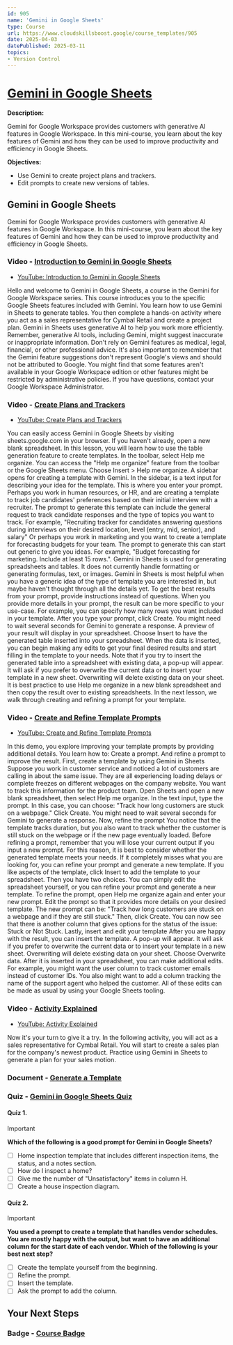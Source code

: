 ```yaml
---
id: 905
name: 'Gemini in Google Sheets'
type: Course
url: https://www.cloudskillsboost.google/course_templates/905
date: 2025-04-03
datePublished: 2025-03-11
topics:
- Version Control
---
```


# [Gemini in Google Sheets](https://www.cloudskillsboost.google/course_templates/905)

**Description:**

Gemini for Google Workspace provides customers with generative AI features in Google Workspace. In this mini-course, you learn about the key features of Gemini and how they can be used to improve productivity and efficiency in Google Sheets.

**Objectives:**

- Use Gemini to create project plans and trackers.
- Edit prompts to create new versions of tables.

## Gemini in Google Sheets

Gemini for Google Workspace provides customers with generative AI features in Google Workspace. In this mini-course, you learn about the key features of Gemini and how they can be used to improve productivity and efficiency in Google Sheets.

### Video - [Introduction to Gemini in Google Sheets](https://www.cloudskillsboost.google/course_templates/905/video/526655)

- [YouTube: Introduction to Gemini in Google Sheets](https://www.youtube.com/watch?v=QA17ogHfmv4)

Hello and welcome to Gemini in Google Sheets, a course in the Gemini for Google Workspace series. This course introduces you to the specific Google Sheets features included with Gemini. You learn how to use Gemini in Sheets to generate tables. You then complete a hands-on activity where you act as a sales representative for Cymbal Retail and create a project plan. Gemini in Sheets uses generative AI to help you work more efficiently. Remember, generative AI tools, including Gemini, might suggest inaccurate or inappropriate information. Don't rely on Gemini features as medical, legal, financial, or other professional advice. It's also important to remember that the Gemini feature suggestions don't represent Google's views and should not be attributed to Google. You might find that some features aren't available in your Google Workspace edition or other features might be restricted by administrative policies. If you have questions, contact your Google Workspace Administrator.

### Video - [Create Plans and Trackers](https://www.cloudskillsboost.google/course_templates/905/video/526656)

- [YouTube: Create Plans and Trackers](https://www.youtube.com/watch?v=BjUmAMpnu4Y)

You can easily access Gemini in Google Sheets by visiting sheets.google.com in your browser. If you haven't already, open a new blank spreadsheet. In this lesson, you will learn how to use the table generation feature to create templates. In the toolbar, select Help me organize. You can access the "Help me organize" feature from the toolbar or the Google Sheets menu. Choose Insert > Help me organize. A sidebar opens for creating a template with Gemini. In the sidebar, is a text input for describing your idea for the template. This is where you enter your prompt. Perhaps you work in human resources, or HR, and are creating a template to track job candidates' preferences based on their initial interview with a recruiter. The prompt to generate this template can include the general request to track candidate responses and the type of topics you want to track. For example, "Recruiting tracker for candidates answering questions during interviews on their desired location, level (entry, mid, senior), and salary" Or perhaps you work in marketing and you want to create a template for forecasting budgets for your team. The prompt to generate this can start out generic to give you ideas. For example, "Budget forecasting for marketing. Include at least 15 rows.". Gemini in Sheets is used for generating spreadsheets and tables. It does not currently handle formatting or generating formulas, text, or images. Gemini in Sheets is most helpful when you have a generic idea of the type of template you are interested in, but maybe haven't thought through all the details yet. To get the best results from your prompt, provide instructions instead of questions. When you provide more details in your prompt, the result can be more specific to your use-case. For example, you can specify how many rows you want included in your template. After you type your prompt, click Create. You might need to wait several seconds for Gemini to generate a response. A preview of your result will display in your spreadsheet. Choose Insert to have the generated table inserted into your spreadsheet. When the data is inserted, you can begin making any edits to get your final desired results and start filling in the template to your needs. Note that if you try to insert the generated table into a spreadsheet with existing data, a pop-up will appear. It will ask if you prefer to overwrite the current data or to insert your template in a new sheet. Overwriting will delete existing data on your sheet. It is best practice to use Help me organize in a new blank spreadsheet and then copy the result over to existing spreadsheets. In the next lesson, we walk through creating and refining a prompt for your template.

### Video - [Create and Refine Template Prompts](https://www.cloudskillsboost.google/course_templates/905/video/526657)

- [YouTube: Create and Refine Template Prompts](https://www.youtube.com/watch?v=wo_0bvGPhfk)

In this demo, you explore improving your template prompts by providing additional details. You learn how to: Create a prompt. And refine a prompt to improve the result. First, create a template by using Gemini in Sheets Suppose you work in customer service and noticed a lot of customers are calling in about the same issue. They are all experiencing loading delays or complete freezes on different webpages on the company website. You want to track this information for the product team. Open Sheets and open a new blank spreadsheet, then select Help me organize. In the text input, type the prompt. In this case, you can choose: "Track how long customers are stuck on a webpage." Click Create. You might need to wait several seconds for Gemini to generate a response. Now, refine the prompt You notice that the template tracks duration, but you also want to track whether the customer is still stuck on the webpage or if the new page eventually loaded. Before refining a prompt, remember that you will lose your current output if you input a new prompt. For this reason, it is best to consider whether the generated template meets your needs. If it completely misses what you are looking for, you can refine your prompt and generate a new template. If you like aspects of the template, click Insert to add the template to your spreadsheet. Then you have two choices. You can simply edit the spreadsheet yourself, or you can refine your prompt and generate a new template. To refine the prompt, open Help me organize again and enter your new prompt. Edit the prompt so that it provides more details on your desired template. The new prompt can be: "Track how long customers are stuck on a webpage and if they are still stuck." Then, click Create. You can now see that there is another column that gives options for the status of the issue: Stuck or Not Stuck. Lastly, insert and edit your template After you are happy with the result, you can insert the template. A pop-up will appear. It will ask if you prefer to overwrite the current data or to insert your template in a new sheet. Overwriting will delete existing data on your sheet. Choose Overwrite data. After it is inserted in your spreadsheet, you can make additional edits. For example, you might want the user column to track customer emails instead of customer IDs. You also might want to add a column tracking the name of the support agent who helped the customer. All of these edits can be made as usual by using your Google Sheets tooling.

### Video - [Activity Explained](https://www.cloudskillsboost.google/course_templates/905/video/526658)

- [YouTube: Activity Explained](https://www.youtube.com/watch?v=N4LwJ_5gdxo)

Now it's your turn to give it a try. In the following activity, you will act as a sales representative for Cymbal Retail. You will start to create a sales plan for the company's newest product. Practice using Gemini in Sheets to generate a plan for your sales motion.

### Document - [Generate a Template](https://www.cloudskillsboost.google/course_templates/905/documents/526659)

### Quiz - [Gemini in Google Sheets Quiz](https://www.cloudskillsboost.google/course_templates/905/quizzes/526660)

#### Quiz 1.

> [!important]
> **Which of the following is a good prompt for Gemini in Google Sheets?**
>
> - [ ] Home inspection template that includes different inspection items, the status, and a notes section.
> - [ ] How do I inspect a home?
> - [ ] Give me the number of "Unsatisfactory" items in column H.
> - [ ] Create a house inspection diagram.

#### Quiz 2.

> [!important]
> **You used a prompt to create a template that handles vendor schedules. You are mostly happy with the output, but want to have an additional column for the start date of each vendor. 
Which of the following is your best next step?**
>
> - [ ] Create the template yourself from the beginning.
> - [ ] Refine the prompt.
> - [ ] Insert the template.
> - [ ] Ask the prompt to add the column.

## Your Next Steps

### Badge - [Course Badge](https://www.cloudskillsboost.googleNone)
